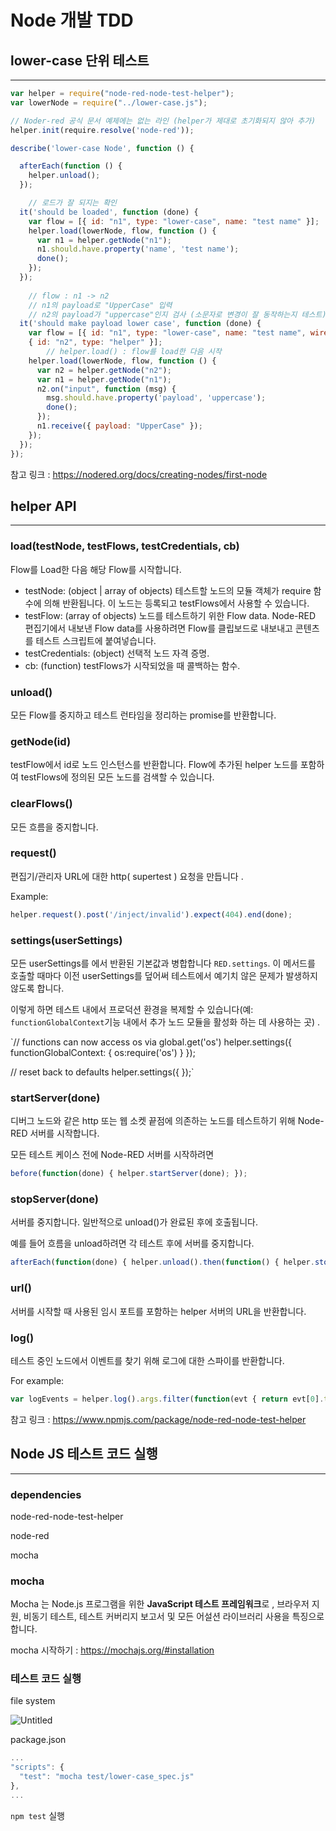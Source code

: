 # Node 개발 TDD



## lower-case 단위 테스트

------

```javascript
var helper = require("node-red-node-test-helper");
var lowerNode = require("../lower-case.js");

// Noder-red 공식 문서 예제에는 없는 라인 (helper가 제대로 초기화되지 않아 추가)
helper.init(require.resolve('node-red'));

describe('lower-case Node', function () {

  afterEach(function () {
    helper.unload();
  });

	// 로드가 잘 되지는 확인
  it('should be loaded', function (done) {
    var flow = [{ id: "n1", type: "lower-case", name: "test name" }];
    helper.load(lowerNode, flow, function () {
      var n1 = helper.getNode("n1");
      n1.should.have.property('name', 'test name');
      done();
    });
  });
	
	// flow : n1 -> n2
	// n1의 payload로 "UpperCase" 입력
	// n2의 payload가 "uppercase"인지 검사 (소문자로 변경이 잘 동작하는지 테스트)
  it('should make payload lower case', function (done) {
    var flow = [{ id: "n1", type: "lower-case", name: "test name", wires:[["n2"]] },
    { id: "n2", type: "helper" }];
		// helper.load() : flow를 load한 다음 시작
    helper.load(lowerNode, flow, function () {
      var n2 = helper.getNode("n2");
      var n1 = helper.getNode("n1");
      n2.on("input", function (msg) {
        msg.should.have.property('payload', 'uppercase');
        done();
      });
      n1.receive({ payload: "UpperCase" });
    });
  });
});
```

참고 링크 : https://nodered.org/docs/creating-nodes/first-node



## helper API

------

### **load(testNode, testFlows, testCredentials, cb)**

Flow를 Load한 다음 해당 Flow를 시작합니다.

- testNode: (object | array of objects) 테스트할 노드의 모듈 객체가 require 함수에 의해 반환됩니다. 이 노드는 등록되고 testFlows에서 사용할 수 있습니다.
- testFlow: (array of objects) 노드를 테스트하기 위한 Flow data. Node-RED 편집기에서 내보낸 Flow data를 사용하려면 Flow를 클립보드로 내보내고 콘텐츠를 테스트 스크립트에 붙여넣습니다.
- testCredentials: (object) 선택적 노드 자격 증명.
- cb: (function) testFlows가 시작되었을 때 콜백하는 함수.

### **unload()**

모든 Flow를 중지하고 테스트 런타임을 정리하는 promise를 반환합니다.

### **getNode(id)**

testFlow에서 id로 노드 인스턴스를 반환합니다. Flow에 추가된 helper 노드를 포함하여 testFlows에 정의된 모든 노드를 검색할 수 있습니다.

### **clearFlows()**

모든 흐름을 중지합니다.

### **request()**

편집기/관리자 URL에 대한 http( supertest ) 요청을 만듭니다 .

Example:

```javascript
helper.request().post('/inject/invalid').expect(404).end(done);
```

### **settings(userSettings)**

모든 userSettings를 에서 반환된 기본값과 병합합니다 `RED.settings`. 이 메서드를 호출할 때마다 이전 userSettings를 덮어써 테스트에서 예기치 않은 문제가 발생하지 않도록 합니다.

이렇게 하면 테스트 내에서 프로덕션 환경을 복제할 수 있습니다(예: `functionGlobalContext`기능 내에서 추가 노드 모듈을 활성화 하는 데 사용하는 곳) .

`// functions can now access os via global.get('os') helper.settings({ functionGlobalContext: { os:require('os') } });

// reset back to defaults helper.settings({ });`

### **startServer(done)**

디버그 노드와 같은 http 또는 웹 소켓 끝점에 의존하는 노드를 테스트하기 위해 Node-RED 서버를 시작합니다.

모든 테스트 케이스 전에 Node-RED 서버를 시작하려면

```javascript
before(function(done) { helper.startServer(done); });
```

### **stopServer(done)**

서버를 중지합니다. 일반적으로 unload()가 완료된 후에 호출됩니다.

예를 들어 흐름을 unload하려면 각 테스트 후에 서버를 중지합니다.

```javascript
afterEach(function(done) { helper.unload().then(function() { helper.stopServer(done) }); });
```

### **url()**

서버를 시작할 때 사용된 임시 포트를 포함하는 helper 서버의 URL을 반환합니다.

### **log()**

테스트 중인 노드에서 이벤트를 찾기 위해 로그에 대한 스파이를 반환합니다.

For example:

```javascript
var logEvents = helper.log().args.filter(function(evt { return evt[0].type == "batch"; });
```

참고 링크 : https://www.npmjs.com/package/node-red-node-test-helper



## Node JS 테스트 코드 실행

------

### dependencies

node-red-node-test-helper

node-red

mocha

### mocha

Mocha 는 Node.js 프로그램을 위한 **JavaScript 테스트 프레임워크**로 , 브라우저 지원, 비동기 테스트, 테스트 커버리지 보고서 및 모든 어설션 라이브러리 사용을 특징으로 합니다.

mocha 시작하기 : https://mochajs.org/#installation

### 테스트 코드 실행

file system

![Untitled](https://s3-us-west-2.amazonaws.com/secure.notion-static.com/6ade9282-b55a-4c97-b99c-57c9e3be25c7/Untitled.png)

package.json

```javascript
...
"scripts": {
  "test": "mocha test/lower-case_spec.js"
},
...
```

`npm test` 실행

